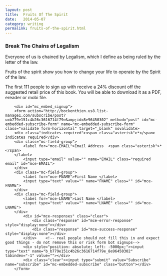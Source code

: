 ```yaml
---
layout: post
title:  Fruits Of The Spirit
date:   2014-05-07
category: writing
permalink: fruits-of-the-spirit.html
---
```

<h3>Break The Chains of Legalism</h3>
Everyone of us is chained by Legalism, which I define as being ruled by the letter of the law.

Fruits of the spirit show you how to change your life to operate by the Spirit of the law.

The first 111 people to sign up with receive a 24% discount off the suggested retail price of this book. You will be able to download it as a PDF, ereader or mobi file.

		<div id="mc_embed_signup">
		<form action="http://bockenthien.us8.list-manage1.com/subscribe/post?u=b779e151c4b26c3616714f79e&amp;id=8e96450302" method="post" id="mc-embedded-subscribe-form" name="mc-embedded-subscribe-form" class="validate form-horizontal" target="_blank" novalidate>
		<div class="indicates-required"><span class="asterisk">*</span> indicates required</div>
		<div class="mc-field-group">
			<label for="mce-EMAIL">Email Address  <span class="asterisk">*</span>
		</label>
			<input type="email" value="" name="EMAIL" class="required email" id="mce-EMAIL">
		</div>
		<div class="mc-field-group">
			<label for="mce-FNAME">First Name </label>
			<input type="text" value="" name="FNAME" class="" id="mce-FNAME">
		</div>
		<div class="mc-field-group">
			<label for="mce-LNAME">Last Name </label>
			<input type="text" value="" name="LNAME" class="" id="mce-LNAME">
		</div>
			<div id="mce-responses" class="clear">
				<div class="response" id="mce-error-response" style="display:none"></div>
				<div class="response" id="mce-success-response" style="display:none"></div>
			</div>    <!-- real people should not fill this in and expect good things - do not remove this or risk form bot signups-->
		    <div style="position: absolute; left: -5000px;"><input type="text" name="b_b779e151c4b26c3616714f79e_8e96450302" tabindex="-1" value=""></div>
		    <div class="clear"><input type="submit" value="Subscribe" name="subscribe" id="mc-embedded-subscribe" class="button"></div>
		</form>

